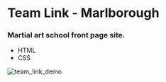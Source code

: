 # Team Link - Marlborough

### Martial art school front page site.

* HTML
* CSS

![team_link_demo](https://user-images.githubusercontent.com/42578878/102919989-d4ebd180-4457-11eb-824e-7fc9e417b211.gif)

